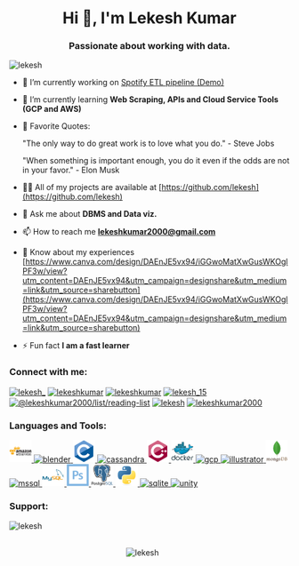 <h1 align="center">Hi 👋, I'm Lekesh Kumar</h1>
<h3 align="center">Passionate about working with data.</h3>

<p align="left"> <img src="https://komarev.com/ghpvc/?username=lekesh&label=Profile%20views&color=0e75b6&style=flat" alt="lekesh" /> </p>

- 🔭 I’m currently working on [Spotify ETL pipeline (Demo)](https://github.com/lekesh/SpotifyDemo)

- 🌱 I’m currently learning **Web Scraping, APIs and Cloud Service Tools (GCP and AWS)**

- 💬 Favorite Quotes:

    "The only way to do great work is to love what you do." - Steve Jobs

    "When something is important enough, you do it even if the odds are not in your favor." - Elon Musk

- 👨‍💻 All of my projects are available at [https://github.com/lekesh](https://github.com/lekesh)

- 💬 Ask me about **DBMS and Data viz.**

- 📫 How to reach me **lekeshkumar2000@gmail.com**

- 📄 Know about my experiences [https://www.canva.com/design/DAEnJE5vx94/iGGwoMatXwGusWKOglPF3w/view?utm_content=DAEnJE5vx94&utm_campaign=designshare&utm_medium=link&utm_source=sharebutton](https://www.canva.com/design/DAEnJE5vx94/iGGwoMatXwGusWKOglPF3w/view?utm_content=DAEnJE5vx94&utm_campaign=designshare&utm_medium=link&utm_source=sharebutton)

- ⚡ Fun fact **I am a fast learner**

<h3 align="left">Connect with me:</h3>
<p align="left">
<a href="https://twitter.com/lekesh_" target="blank"><img align="center" src="https://raw.githubusercontent.com/rahuldkjain/github-profile-readme-generator/master/src/images/icons/Social/twitter.svg" alt="lekesh_" height="30" width="40" /></a>
<a href="https://linkedin.com/in/lekeshkumar" target="blank"><img align="center" src="https://raw.githubusercontent.com/rahuldkjain/github-profile-readme-generator/master/src/images/icons/Social/linked-in-alt.svg" alt="lekeshkumar" height="30" width="40" /></a>
<a href="https://kaggle.com/lekeshkumar" target="blank"><img align="center" src="https://raw.githubusercontent.com/rahuldkjain/github-profile-readme-generator/master/src/images/icons/Social/kaggle.svg" alt="lekeshkumar" height="30" width="40" /></a>
<a href="https://instagram.com/lekesh_15" target="blank"><img align="center" src="https://raw.githubusercontent.com/rahuldkjain/github-profile-readme-generator/master/src/images/icons/Social/instagram.svg" alt="lekesh_15" height="30" width="40" /></a>
<a href="https://medium.com/@lekeshkumar2000/list/reading-list" target="blank"><img align="center" src="https://raw.githubusercontent.com/rahuldkjain/github-profile-readme-generator/master/src/images/icons/Social/medium.svg" alt="@lekeshkumar2000/list/reading-list" height="30" width="40" /></a>
<a href="https://www.hackerrank.com/lekesh" target="blank"><img align="center" src="https://raw.githubusercontent.com/rahuldkjain/github-profile-readme-generator/master/src/images/icons/Social/hackerrank.svg" alt="lekesh" height="30" width="40" /></a>
<a href="https://auth.geeksforgeeks.org/user/lekeshkumar2000" target="blank"><img align="center" src="https://raw.githubusercontent.com/rahuldkjain/github-profile-readme-generator/master/src/images/icons/Social/geeks-for-geeks.svg" alt="lekeshkumar2000" height="30" width="40" /></a>
</p>

<h3 align="left">Languages and Tools:</h3>
<p align="left"> <a href="https://aws.amazon.com" target="_blank"> <img src="https://raw.githubusercontent.com/devicons/devicon/master/icons/amazonwebservices/amazonwebservices-original-wordmark.svg" alt="aws" width="40" height="40"/> </a> <a href="https://www.blender.org/" target="_blank"> <img src="https://download.blender.org/branding/community/blender_community_badge_white.svg" alt="blender" width="40" height="40"/> </a> <a href="https://www.cprogramming.com/" target="_blank"> <img src="https://raw.githubusercontent.com/devicons/devicon/master/icons/c/c-original.svg" alt="c" width="40" height="40"/> </a> <a href="https://cassandra.apache.org/" target="_blank"> <img src="https://www.vectorlogo.zone/logos/apache_cassandra/apache_cassandra-icon.svg" alt="cassandra" width="40" height="40"/> </a> <a href="https://www.w3schools.com/cpp/" target="_blank"> <img src="https://raw.githubusercontent.com/devicons/devicon/master/icons/cplusplus/cplusplus-original.svg" alt="cplusplus" width="40" height="40"/> </a> <a href="https://www.docker.com/" target="_blank"> <img src="https://raw.githubusercontent.com/devicons/devicon/master/icons/docker/docker-original-wordmark.svg" alt="docker" width="40" height="40"/> </a> <a href="https://cloud.google.com" target="_blank"> <img src="https://www.vectorlogo.zone/logos/google_cloud/google_cloud-icon.svg" alt="gcp" width="40" height="40"/> </a> <a href="https://www.adobe.com/in/products/illustrator.html" target="_blank"> <img src="https://www.vectorlogo.zone/logos/adobe_illustrator/adobe_illustrator-icon.svg" alt="illustrator" width="40" height="40"/> </a> <a href="https://www.mongodb.com/" target="_blank"> <img src="https://raw.githubusercontent.com/devicons/devicon/master/icons/mongodb/mongodb-original-wordmark.svg" alt="mongodb" width="40" height="40"/> </a> <a href="https://www.microsoft.com/en-us/sql-server" target="_blank"> <img src="https://www.svgrepo.com/show/303229/microsoft-sql-server-logo.svg" alt="mssql" width="40" height="40"/> </a> <a href="https://www.mysql.com/" target="_blank"> <img src="https://raw.githubusercontent.com/devicons/devicon/master/icons/mysql/mysql-original-wordmark.svg" alt="mysql" width="40" height="40"/> </a> <a href="https://www.photoshop.com/en" target="_blank"> <img src="https://raw.githubusercontent.com/devicons/devicon/master/icons/photoshop/photoshop-line.svg" alt="photoshop" width="40" height="40"/> </a> <a href="https://www.postgresql.org" target="_blank"> <img src="https://raw.githubusercontent.com/devicons/devicon/master/icons/postgresql/postgresql-original-wordmark.svg" alt="postgresql" width="40" height="40"/> </a> <a href="https://www.python.org" target="_blank"> <img src="https://raw.githubusercontent.com/devicons/devicon/master/icons/python/python-original.svg" alt="python" width="40" height="40"/> </a> <a href="https://www.sqlite.org/" target="_blank"> <img src="https://www.vectorlogo.zone/logos/sqlite/sqlite-icon.svg" alt="sqlite" width="40" height="40"/> </a> <a href="https://unity.com/" target="_blank"> <img src="https://www.vectorlogo.zone/logos/unity3d/unity3d-icon.svg" alt="unity" width="40" height="40"/> </a> </p>

<h3 align="left">Support:</h3>
<p><a href="https://www.buymeacoffee.com/lekesh"> <img align="left" src="https://cdn.buymeacoffee.com/buttons/v2/default-yellow.png" height="50" width="210" alt="lekesh" /></a></p><br><br>

<p><img align="left" src="https://github-readme-stats.vercel.app/api/top-langs?username=lekesh&show_icons=true&locale=en&layout=compact" alt="lekesh" /></p>
